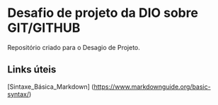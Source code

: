 # Desafio de projeto da DIO sobre GIT/GITHUB
Repositório criado para o Desagio de Projeto.

## Links úteis
[Sintaxe_Básica_Markdown] (https://www.markdownguide.org/basic-syntax/) 
